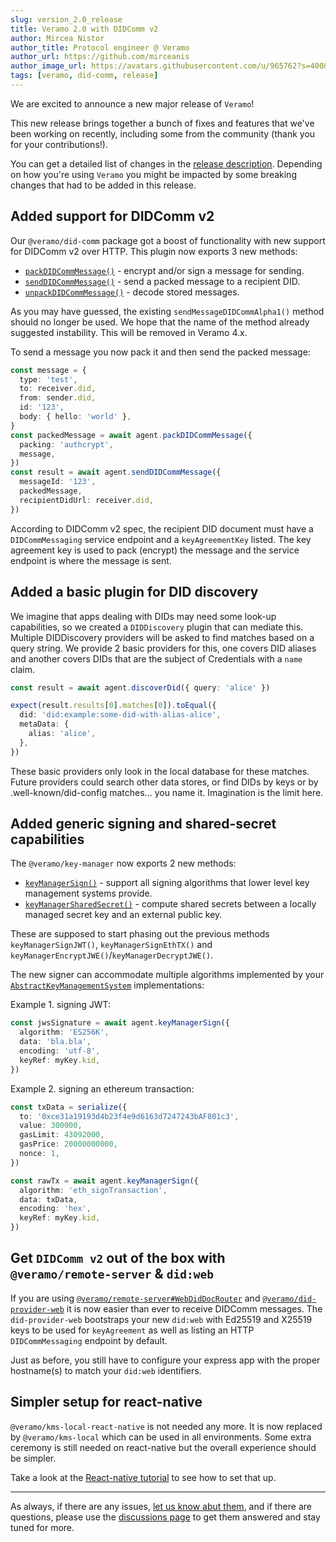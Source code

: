 ```yaml
---
slug: version_2.0_release
title: Veramo 2.0 with DIDComm v2
author: Mircea Nistor
author_title: Protocol engineer @ Veramo
author_url: https://github.com/mirceanis
author_image_url: https://avatars.githubusercontent.com/u/965762?s=400&v=4
tags: [veramo, did-comm, release]
---
```


We are excited to announce a new major release of `Veramo`!

This new release brings together a bunch of fixes and features that we've been working on recently, including some from
the community (thank you for your contributions!).

You can get a detailed list of changes in
the [release description](https://github.com/uport-project/veramo/releases/tag/v2.0.0). Depending on how you're
using `Veramo` you might be impacted by some breaking changes that had to be added in this release.

## Added support for DIDComm v2

Our `@veramo/did-comm` package got a boost of functionality with new support for DIDComm v2 over HTTP. This plugin now
exports 3 new methods:

- [`packDIDCommMessage()`](/docs/api/did-comm.didcomm.packdidcommmessage) - encrypt and/or sign a message for
  sending.
- [`sendDIDCommMessage()`](/docs/api/did-comm.didcomm.senddidcommmessage) - send a packed message to a recipient DID.
- [`unpackDIDCommMessage()`](/docs/api/did-comm.didcomm.unpackdidcommmessage) - decode stored messages.

As you may have guessed, the existing `sendMessageDIDCommAlpha1()` method should no longer be used. We hope that the
name of the method already suggested instability. This will be removed in Veramo 4.x.

To send a message you now pack it and then send the packed message:

```typescript
const message = {
  type: 'test',
  to: receiver.did,
  from: sender.did,
  id: '123',
  body: { hello: 'world' },
}
const packedMessage = await agent.packDIDCommMessage({
  packing: 'authcrypt',
  message,
})
const result = await agent.sendDIDCommMessage({
  messageId: '123',
  packedMessage,
  recipientDidUrl: receiver.did,
})
```

According to DIDComm v2 spec, the recipient DID document must have a `DIDCommMessaging` service endpoint and
a `keyAgreementKey` listed. The key agreement key is used to pack (encrypt) the message and the service endpoint is
where the message is sent.

## Added a basic plugin for DID discovery

We imagine that apps dealing with DIDs may need some look-up capabilities, so we created a `DIDDiscovery` plugin that
can mediate this. Multiple DIDDiscovery providers will be asked to find matches based on a query string. We provide 2
basic providers for this, one covers DID aliases and another covers DIDs that are the subject of Credentials with
a `name` claim.

```typescript
const result = await agent.discoverDid({ query: 'alice' })

expect(result.results[0].matches[0]).toEqual({
  did: 'did:example:some-did-with-alias-alice',
  metaData: {
    alias: 'alice',
  },
})
```

These basic providers only look in the local database for these matches. Future providers could search other data
stores, or find DIDs by keys or by .well-known/did-config matches... you name it. Imagination is the limit here.

## Added generic signing and shared-secret capabilities

The `@veramo/key-manager` now exports 2 new methods:

- [`keyManagerSign()`](/docs/api/key-manager.keymanager.keymanagersign) - support all signing algorithms that lower
  level key management systems provide.
- [`keyManagerSharedSecret()`](/docs/api/key-manager.abstractkeymanagementsystem.sharedsecret) - compute shared
  secrets between a locally managed secret key and an external public key.

These are supposed to start phasing out the previous methods `keyManagerSignJWT()`, `keyManagerSignEthTX()`
and `keyManagerEncryptJWE()`/`keyManagerDecryptJWE()`.

The new signer can accommodate multiple algorithms implemented by
your [`AbstractKeyManagementSystem`](/docs/api/kms-local) implementations:

Example 1. signing JWT:

```typescript
const jwsSignature = await agent.keyManagerSign({
  algorithm: 'ES256K',
  data: 'bla.bla',
  encoding: 'utf-8',
  keyRef: myKey.kid,
})
```

Example 2. signing an ethereum transaction:

```typescript
const txData = serialize({
  to: '0xce31a19193d4b23f4e9d6163d7247243bAF801c3',
  value: 300000,
  gasLimit: 43092000,
  gasPrice: 20000000000,
  nonce: 1,
})

const rawTx = await agent.keyManagerSign({
  algorithm: 'eth_signTransaction',
  data: txData,
  encoding: 'hex',
  keyRef: myKey.kid,
})
```

## Get `DIDComm v2` out of the box with `@veramo/remote-server` & `did:web`

If you are using [`@veramo/remote-server#WebDidDocRouter`](/docs/api/remote-server.webdiddocrouter)
and [`@veramo/did-provider-web`](/docs/api/did-provider-web) it is now easier than ever to receive DIDComm messages.
The `did-provider-web` bootstraps your new `did:web` with Ed25519 and X25519 keys to be used for `keyAgreement` as well
as listing an HTTP `DIDCommMessaging` endpoint by default.

Just as before, you still have to configure your express app with the proper hostname(s) to match your `did:web`
identifiers.

## Simpler setup for react-native

`@veramo/kms-local-react-native` is not needed any more. It is now replaced by `@veramo/kms-local` which can be used in
all environments. Some extra ceremony is still needed on react-native but the overall experience should be simpler.

Take a look at the [React-native tutorial](/docs/react_native_tutorials/react_native_setup_identifiers) to see how to
set that up.

---

As always, if there are any issues, [let us know abut them](https://github.com/uport-project/veramo/issues), and if
there are questions, please use the [discussions page](https://github.com/uport-project/veramo/discussions) to get them
answered and stay tuned for more.
